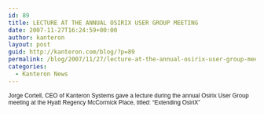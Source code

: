 ```yaml
---
id: 89
title: LECTURE AT THE ANNUAL OSIRIX USER GROUP MEETING
date: 2007-11-27T16:24:59+00:00
author: kanteron
layout: post
guid: http://kanteron.com/blog/?p=89
permalink: /blog/2007/11/27/lecture-at-the-annual-osirix-user-group-meeting/
categories:
  - Kanteron News
---
```

<p style="font: normal normal normal 12px/normal Helvetica;margin: 0px">
  Jorge Cortell, CEO of Kanteron Systems gave a lecture during the annual Osirix User Group meeting at the Hyatt Regency McCormick Place, titled: “Extending OsiriX”
</p>

<p style="font: normal normal normal 12px/normal Helvetica;margin: 0px">
  &nbsp;
</p>